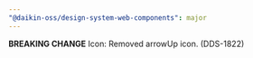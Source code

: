 ```yaml
---
"@daikin-oss/design-system-web-components": major
---
```


**BREAKING CHANGE** Icon: Removed arrowUp icon. (DDS-1822)
